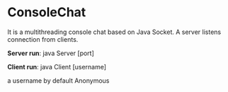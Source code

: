 # ConsoleChat
It is a multithreading console chat based on Java Socket. 
A server listens connection from clients.

**Server run**:
java Server [port]

**Client run**:
java Client [username]

a username by default Anonymous
